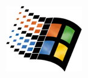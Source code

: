 <img src="https://raw.githubusercontent.com/shimabun/lam95/refs/heads/main/res/win95.png" width="200" alt="Beautiful Windows Icon">
